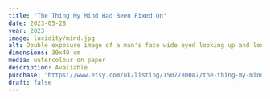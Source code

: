 ```yaml
---
title: "The Thing My Mind Had Been Fixed On"
date: 2023-05-28
year: 2023
image: lucidity/mind.jpg
alt: Double exposure image of a man's face wide eyed looking up and looking down and to the right, thoughtful.
dimensions: 30x40 cm
media: watercolour on paper
description: Avaliable
purchase: "https://www.etsy.com/uk/listing/1507780087/the-thing-my-mind-had-been-fixed-on"
draft: false
---
```


